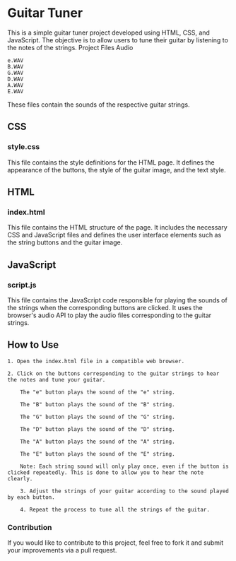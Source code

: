 # Guitar Tuner

This is a simple guitar tuner project developed using HTML, CSS, and JavaScript. The objective is to allow users to tune their guitar by listening to the notes of the strings.
Project Files
Audio

    e.WAV
    B.WAV
    G.WAV
    D.WAV
    A.WAV
    E.WAV

These files contain the sounds of the respective guitar strings.

## CSS
### style.css

This file contains the style definitions for the HTML page. It defines the appearance of the buttons, the style of the guitar image, and the text style.

## HTML
### index.html

This file contains the HTML structure of the page. It includes the necessary CSS and JavaScript files and defines the user interface elements such as the string buttons and the guitar image.

## JavaScript
### script.js

This file contains the JavaScript code responsible for playing the sounds of the strings when the corresponding buttons are clicked. It uses the browser's audio API to play the audio files corresponding to the guitar strings.

## How to Use

    1. Open the index.html file in a compatible web browser.

    2. Click on the buttons corresponding to the guitar strings to hear the notes and tune your guitar.

        The "e" button plays the sound of the "e" string.

        The "B" button plays the sound of the "B" string.

        The "G" button plays the sound of the "G" string.

        The "D" button plays the sound of the "D" string.

        The "A" button plays the sound of the "A" string.

        The "E" button plays the sound of the "E" string.

        Note: Each string sound will only play once, even if the button is clicked repeatedly. This is done to allow you to hear the note clearly.

        3. Adjust the strings of your guitar according to the sound played by each button.
        
        4. Repeat the process to tune all the strings of the guitar.

### Contribution

If you would like to contribute to this project, feel free to fork it and submit your improvements via a pull request.